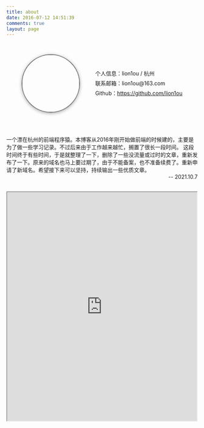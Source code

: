 ```yaml
---
title: about
date: 2016-07-12 14:51:39
comments: true
layout: page
---
```

<style type="text/css">
#bio {
    line-height: 16px;
    width: 100%;
    padding: 30px 20px;
}

#bio .avatar {
    text-align: center;
}

#bio .avatar img {
    height: 150px;
    width: 150px;
    border: 2px solid #777;
    border-radius: 150px;
    box-shadow: 0 2px 8px #aaa;
    padding: 0;
}

#bio .avatar .name {
    margin: 20px 0 0;
    font-size: 20px;
    font-weight: 700
}

#bio .avatar .motto {
    margin: 10px 0;
    font-size: 15px;
}

#bio .info{
    margin: 30px 0;
}

#bio .info p {
    font-size: 14px;
    margin: 10px auto
}

.box-flex-row {
    display: flex;
    display: -webkit-flex;
    flex-flow: row wrap;
    align-items: center;
    justify-content: space-around;
    box-sizing: border-box;
}

#chuyun {
    text-align: center;
}

#chuyun .chuyun_p  {
   font-size: 16px;
}

#chuyun .chuyun_p_s {
   font-size: 14px;
}
#chuyun img {
    margin: 20px auto;
    height: auto;
    width: 200px;
}

.info-note-list {
    margin: 30px 0;
}


.note .timestamp {
    text-align: right;
}

</style>

<section class="box-flex-row" id="bio">
    <div class="avatar">
        <img src="http://cdn.chuyunt.com/uPic/avatar-lion1ou.jpg" />
    </div>
    <div class="info">
        <p>个人信息：lion1ou / 杭州</p>
        <p>联系邮箱：<a mailto="lion1ou@163.com">lion1ou@163.com</a></p>
        <p>Github：<a href="https://github.com/lion1ou">https://github.com/lion1ou</a></p>
    </div>
</section>
<section class="info-note-list">
    <div class="note">
    一个漂在杭州的前端程序猿。本博客从2016年刚开始做前端的时候建的，主要是为了做一些学习记录。不过后来由于工作越来越忙，搁置了很长一段时间。 这段时间终于有些时间，于是就整理了一下，删除了一些没流量或过时的文章，重新发布了一下。原来的域名也马上要过期了，由于不能备案，也不准备续费了。重新申请了新域名。希望接下来可以坚持，持续输出一些优质文章。
    <div class="timestamp"> -- 2021.10.7</div>
    </div>
</section>
<section style="width: 100%; display: flex; justify-content: center;">
    <iframe src="http://calendar.lion1ou.tech" style="width: 850px; height: 602px"></iframe>
</section>
<!-- <section id="chuyun">
    <div class="chuyun_p">初韵茶苑</div><div class="chuyun_p_s">自产自销的正宗福鼎白茶</div>
    <img src="http://cdn.chuyunt.com/uPic/Snipaste_20210130_161132.png" alt="淘宝二维码">
    <div class="chuyun_p_s">如果你也是一个爱喝茶的程序猿</div> <div class="chuyun_p_s">欢迎扫码购买哟~</div>
</section> -->